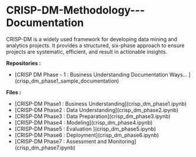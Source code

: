# CRISP-DM-Methodology---Documentation
CRISP-DM is a widely used framework for developing data mining and analytics projects. It provides a structured, six-phase approach to ensure projects are systematic, efficient, and result in actionable insights.


**Repositories :**
<ul>
    <li>[CRISP DM Phase - 1 : Business Understanding Documentation Ways... ](crisp_dm_phase1_sample_documentation)
    </li>

</ul>



**Files :**
<ul>
    <li>[CRISP-DM Phase1 : Business Understanding](crisp_dm_phase1.ipynb)</li>
    <li>[CRISP-DM Phase2 : Data Understanding](crisp_dm_phase2.ipynb)</li>
    <li>[CRISP-DM Phase3 : Data Preparation](crisp_dm_phase3.ipynb)</li>
    <li>[CRISP-DM Phase4 : Modeling](crisp_dm_phase4.ipynb)</li>
    <li>[CRISP-DM Phase5 : Evaluation ](crisp_dm_phase5.ipynb)</li>
    <li>[CRISP-DM Phase6 : Deployment](crisp_dm_phase6.ipynb)</li>
    <li>[CRISP-DM Phase7 : Assessment and Monitoring](crisp_dm_phase7.ipynb)</li>



</ul>